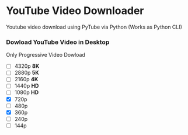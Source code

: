 # YouTube Video Downloader
 Youtube video download using PyTube via Python (Works as Python CLI)
### Dowload YouTube Video in Desktop

Only Progressive Video Dowload
- [ ] 4320p **8K**
- [ ] 2880p **5K**
- [ ] 2160p **4K**
- [ ] 1440p **HD**
- [ ] 1080p **HD**
- [x] 720p
- [ ] 480p
- [x] 360p
- [ ] 240p
- [ ] 144p